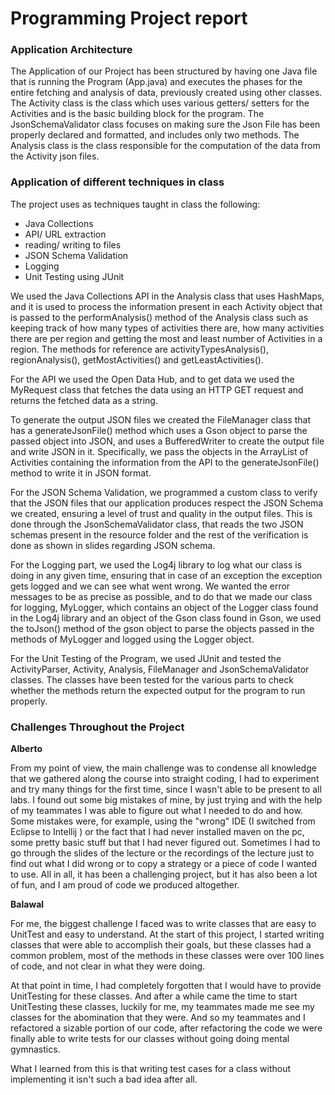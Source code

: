 # Programming Project report

### Application Architecture
The Application of our Project has been structured by having one Java file that is running the Program (App.java) and executes the phases for the entire fetching and analysis of data, previously created using other classes. 
The Activity class is the class which uses various getters/ setters for the Activities and is the basic building block for the program. The JsonSchemaValidator class focuses on making sure the Json File has been properly declared and formatted, and includes only two methods.
The Analysis class is the class responsible for the computation of the data from the Activity json files.

### Application of different techniques in class
The project uses as techniques taught in class the following:

- Java Collections
- API/ URL extraction 
- reading/ writing to files
- JSON Schema Validation
- Logging
- Unit Testing using JUnit

We used the Java Collections API in the Analysis class that uses HashMaps, and it is used to process the information present in each Activity object that is passed to the performAnalysis() method of the Analysis class such as keeping track of how many types of activities there are, how many activities there are per region and getting the most and least number of Activities in a region.
The methods for reference are activityTypesAnalysis(), regionAnalysis(), getMostActivities() and getLeastActivities().

For the API  we used the Open Data Hub, and to get data we used the MyRequest class that fetches the data using an HTTP GET request and returns the fetched data as a string.

To generate the output JSON files we created the FileManager class that has a generateJsonFile() method which uses 
a Gson object to parse the passed object into JSON, and uses a BufferedWriter to create the output file and write JSON in it. Specifically, we pass the objects in the ArrayList of Activities containing the information from the API to the generateJsonFile() method to write it in JSON format. 

For the JSON Schema Validation, we programmed a custom class to verify that the JSON files that our application produces respect the JSON Schema we created, ensuring a level of trust and quality in the output files.
This is done through the JsonSchemaValidator class, that reads the two JSON schemas present in the resource folder
and the rest of the verification is done as shown in slides regarding JSON schema.

For the Logging part, we used the Log4j library to log what our class is doing in any given time, ensuring that in case of an exception the exception gets logged and we can see what went wrong. We wanted the error messages to be 
as precise as possible, and to do that we made our class for logging, MyLogger, which contains an object of the Logger class found in the Log4j library and an object of the Gson class found in Gson, we used the toJson() method of the gson object to parse the objects passed in the methods of MyLogger and logged using the Logger object. 

For the Unit Testing of the Program, we used JUnit and tested the  ActivityParser, Activity, Analysis, FileManager and JsonSchemaValidator classes. The classes have been tested for the various parts to check whether the methods return the expected output for the program to run properly.

### Challenges Throughout the Project

**Alberto**

From my point of view, the main challenge was to condense all knowledge that we gathered along the course into straight coding, I had to experiment and try many things for the first time, since I wasn't able to be present to all labs. I found out some big mistakes of mine, by just trying and with the help of my teammates I was able to figure out what I needed to do and how. 
Some mistakes were, for example, using the "wrong" IDE (I switched from Eclipse to Intellij ) or the fact that I had never installed maven on the pc, some pretty basic stuff but that I had never figured out. Sometimes I had to go through the slides of the lecture or the recordings of the lecture just to find out what I did wrong or to copy a strategy or a piece of code I wanted to use. All in all, it has been a challenging project, but it has also been a lot of fun, and I am proud of code we produced altogether.

**Balawal**

For me, the biggest challenge I faced was to write classes that are easy to UnitTest and easy to understand. At the start of this project, I started writing classes that were able to accomplish their goals, but these classes had a common problem, most of the methods in these classes were over 100 lines of code, and not clear in what they were doing.

At that point in time, I had completely forgotten that I would have to provide UnitTesting for these classes.
And after a while came the time to start UnitTesting these classes, luckily for me, my teammates made me see
my classes for the abomination that they were. And so my teammates and I refactored a sizable portion of our code, after refactoring the code we were finally able to write tests for our classes without going doing mental gymnastics.

What I learned from this is that writing test cases for a class without implementing it isn't such a bad idea after all.